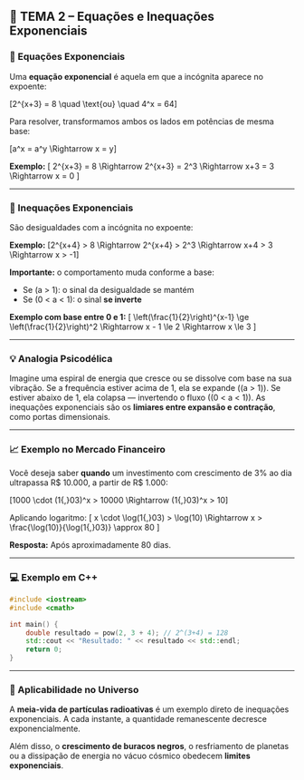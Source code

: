 ## 🔹 TEMA 2 – Equações e Inequações Exponenciais

### 📘 Equações Exponenciais

Uma **equação exponencial** é aquela em que a incógnita aparece no expoente:

\[2^{x+3} = 8 \quad \text{ou} \quad 4^x = 64\]

Para resolver, transformamos ambos os lados em potências de mesma base:

\[a^x = a^y \Rightarrow x = y\]

**Exemplo:**
\[
2^{x+3} = 8 \Rightarrow 2^{x+3} = 2^3 \Rightarrow x+3 = 3 \Rightarrow x = 0
\]

---

### 📘 Inequações Exponenciais

São desigualdades com a incógnita no expoente:

**Exemplo:**
\[2^{x+4} > 8 \Rightarrow 2^{x+4} > 2^3 \Rightarrow x+4 > 3 \Rightarrow x > -1\]

**Importante:** o comportamento muda conforme a base:

- Se \(a > 1\): o sinal da desigualdade se mantém
- Se \(0 < a < 1\): o sinal **se inverte**

**Exemplo com base entre 0 e 1:**
\[
\left(\frac{1}{2}\right)^{x-1} \ge \left(\frac{1}{2}\right)^2 \Rightarrow x - 1 \le 2 \Rightarrow x \le 3
\]

---

### 💡 Analogia Psicodélica

Imagine uma espiral de energia que cresce ou se dissolve com base na sua vibração. Se a frequência estiver acima de 1, ela se expande (\(a > 1\)). Se estiver abaixo de 1, ela colapsa — invertendo o fluxo (\(0 < a < 1\)). As inequações exponenciais são os **limiares entre expansão e contração**, como portas dimensionais.

---

### 📈 Exemplo no Mercado Financeiro

Você deseja saber **quando** um investimento com crescimento de 3% ao dia ultrapassa R\$ 10.000, a partir de R\$ 1.000:

\[1000 \cdot (1{,}03)^x > 10000 \Rightarrow (1{,}03)^x > 10\]

Aplicando logaritmo:
\[
x \cdot \log(1{,}03) > \log(10) \Rightarrow x > \frac{\log(10)}{\log(1{,}03)} \approx 80
\]

**Resposta:** Após aproximadamente 80 dias.

---

### 💻 Exemplo em C++

```cpp
#include <iostream>
#include <cmath>

int main() {
    double resultado = pow(2, 3 + 4); // 2^(3+4) = 128
    std::cout << "Resultado: " << resultado << std::endl;
    return 0;
}
```

---

### 🌌 Aplicabilidade no Universo

A **meia-vida de partículas radioativas** é um exemplo direto de inequações exponenciais. A cada instante, a quantidade remanescente decresce exponencialmente. 

Além disso, o **crescimento de buracos negros**, o resfriamento de planetas ou a dissipação de energia no vácuo cósmico obedecem **limites exponenciais**.
